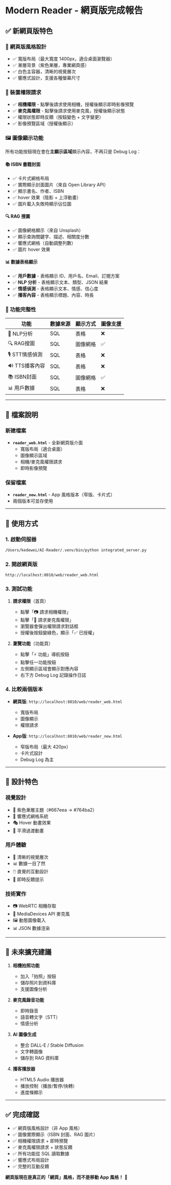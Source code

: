 # Modern Reader - 網頁版完成報告

## ✅ 新網頁版特色

### 🎨 網頁版風格設計
- ✅ 寬版布局（最大寬度 1400px，適合桌面瀏覽器）
- ✅ 漸層背景（紫色漸層，專業網頁感）
- ✅ 白色主容器，清晰的視覺層次
- ✅ 響應式設計，支援各種螢幕尺寸

### 📱 裝置權限請求
- ✅ **相機權限** - 點擊後請求使用相機，授權後顯示即時影像預覽
- ✅ **麥克風權限** - 點擊後請求使用麥克風，授權後顯示狀態
- ✅ 權限狀態即時反饋（按鈕變色 + 文字變更）
- ✅ 影像預覽區域（授權後顯示）

### 🖼️ 圖像顯示功能
所有功能按鈕現在會在**主顯示區域**顯示內容，不再只是 Debug Log：

#### 📚 ISBN 書籍封面
- ✅ 卡片式網格布局
- ✅ 實際顯示封面圖片（來自 Open Library API）
- ✅ 顯示書名、作者、ISBN
- ✅ hover 效果（陰影 + 上浮動畫）
- ✅ 圖片載入失敗時顯示佔位圖

#### 🔍 RAG 搜圖
- ✅ 圖像網格顯示（來自 Unsplash）
- ✅ 顯示查詢關鍵字、描述、相關度分數
- ✅ 響應式網格（自動調整列數）
- ✅ 圖片 hover 效果

#### 📊 數據表格顯示
- ✅ **用戶數據** - 表格顯示 ID、用戶名、Email、訂閱方案
- ✅ **NLP 分析** - 表格顯示文本、類型、JSON 結果
- ✅ **情感偵測** - 表格顯示文本、情感、信心度
- ✅ **播客內容** - 表格顯示標題、內容、時長

### 🎯 功能完整性

| 功能 | 數據來源 | 顯示方式 | 圖像支援 |
|------|---------|---------|----------|
| 📝 NLP分析 | SQL | 表格 | ❌ |
| 🔍 RAG搜圖 | SQL | 圖像網格 | ✅ |
| 🎙️ STT情感偵測 | SQL | 表格 | ❌ |
| 🔊 TTS播客內容 | SQL | 表格 | ❌ |
| 📚 ISBN封面 | SQL | 圖像網格 | ✅ |
| 📊 用戶數據 | SQL | 表格 | ❌ |

---

## 📁 檔案說明

### 新建檔案
- **`reader_web.html`** - 全新網頁版介面
  - 寬版布局（適合桌面）
  - 圖像顯示區域
  - 相機/麥克風權限請求
  - 即時影像預覽

### 保留檔案
- **`reader_new.html`** - App 風格版本（窄版、卡片式）
- 兩個版本可並存使用

---

## 🚀 使用方式

### 1. 啟動伺服器
```bash
/Users/kedewei/AI-Reader/.venv/bin/python integrated_server.py
```

### 2. 開啟網頁版
```
http://localhost:8010/web/reader_web.html
```

### 3. 測試功能
1. **請求權限**（首頁）
   - 點擊「📷 請求相機權限」
   - 點擊「🎤 請求麥克風權限」
   - 瀏覽器會彈出權限請求對話框
   - 授權後按鈕變綠色，顯示「✅ 已授權」

2. **瀏覽功能**（功能頁）
   - 點擊「⚡ 功能」導航按鈕
   - 點擊任一功能按鈕
   - 左側顯示區域會顯示對應內容
   - 右下方 Debug Log 記錄操作日誌

### 4. 比較兩個版本
- **網頁版**: `http://localhost:8010/web/reader_web.html`
  - 寬版布局
  - 圖像顯示
  - 權限請求
  
- **App版**: `http://localhost:8010/web/reader_new.html`
  - 窄版布局（最大 420px）
  - 卡片式設計
  - Debug Log 為主

---

## 🎨 設計特色

### 視覺設計
- 🌈 紫色漸層主題（#667eea → #764ba2）
- 📱 響應式網格系統
- 🎭 Hover 動畫效果
- 💫 平滑過渡動畫

### 用戶體驗
- 🎯 清晰的視覺層次
- 📊 數據一目了然
- 🖱️ 直覺的互動設計
- 🔔 即時反饋提示

### 技術實作
- 📷 WebRTC 相機存取
- 🎤 MediaDevices API 麥克風
- 🖼️ 動態圖像載入
- 📊 JSON 數據渲染

---

## 🔮 未來擴充建議

1. **相機拍照功能**
   - 加入「拍照」按鈕
   - 儲存照片到資料庫
   - 支援圖像分析

2. **麥克風錄音功能**
   - 即時錄音
   - 語音轉文字（STT）
   - 情感分析

3. **AI 圖像生成**
   - 整合 DALL-E / Stable Diffusion
   - 文字轉圖像
   - 儲存到 RAG 資料庫

4. **播客播放器**
   - HTML5 Audio 播放器
   - 播放控制（播放/暫停/快轉）
   - 進度條顯示

---

## ✅ 完成確認

- ✅ 網頁版風格設計（非 App 風格）
- ✅ 圖像實際顯示（ISBN 封面、RAG 圖片）
- ✅ 相機權限請求 + 即時預覽
- ✅ 麥克風權限請求 + 狀態反饋
- ✅ 所有功能從 SQL 讀取數據
- ✅ 響應式布局設計
- ✅ 完整的互動反饋

**網頁版現在是真正的「網頁」風格，而不是移動 App 風格！** 🎉
